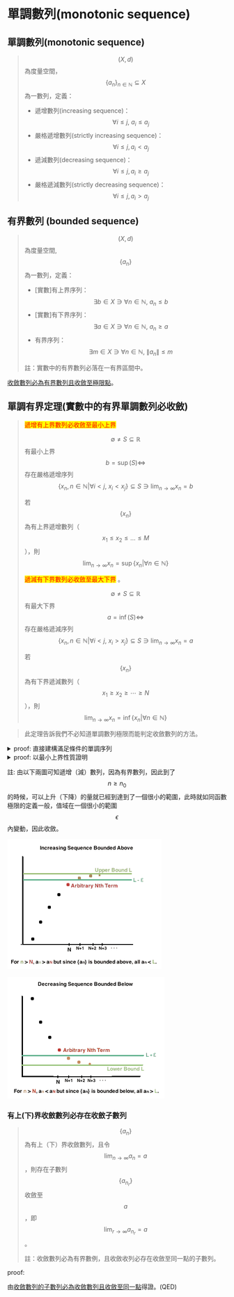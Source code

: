 # 單調數列(monotonic sequence)

## 單調數列(monotonic sequence)

> $$(X,d)$$為度量空間，$$\{a_n\}_{n \in \mathbb{N}} \subseteq X$$為一數列，定義：
>
> * 遞增數列(increasing sequence)：$$\forall i \leq j, ~ a_i \leq a_j$$
> * 嚴格遞增數列(strictly increasing sequence)：$$\forall i \leq j, a_i<a_j$$
> * 遞減數列(decreasing sequence)：$$∀i \leq j, a_i \geq a_j$$
> * 嚴格遞減數列(strictly decreasing sequence)：$$\forall i \leq j, a_i>a_j$$

## 有界數列 (bounded sequence)

> $$(X,d)$$為度量空間, $$\{a_n \}$$為一數列，定義：
>
> * \[實數]有上界序列：$$\exists b \in X \ni \forall n \in \mathbb{N}, ~ a_n \leq b$$
> * \[實數]有下界序列：$$\exists a \in X \ni \forall n \in \mathbb{N},~ a_n \geq a$$
> * 有界序列：$$\exists m \in X\ni \forall n \in \mathbb{N}, ~ \lVert a_n \rVert \leq m$$
>
> 註：實數中的有界數列必落在一有界區間中。

[收斂數列必為有界數列且收斂至極限點](./#shou-lian-shu-lie-de-zhi-yu-you-jie-qie-shou-lian-zhi-ji-xian-dian)。

## 單調有界定理(實數中的有界單調數列必收斂)

> <mark style="color:red;">遞增有上界數列必收斂至最小上界</mark>
>
> $$\emptyset \neq S \subseteq \mathbb{R}$$有最小上界$$b= \sup(S) \Leftrightarrow$$ 存在嚴格遞增序列$$\displaystyle \{x_n, n \in \mathbb{N}| \forall i< j, ~x_i < x_j \} \subseteq S \ni \lim_{n \rightarrow \infty}x_n=b$$
> 
> 若$$\{x_n\}$$為有上界遞增數列（$$x_1 \leq x_2 \leq \ldots \leq M$$），則$$\displaystyle \lim_{n \rightarrow \infty} x_n =\sup \{x_n | \forall n \in \mathbb{N}\}$$
>
> <mark style="color:red;">遞減有下界數列必收斂至最大下界</mark> 。
>
> $$\emptyset \neq S \subseteq \mathbb{R}$$有最大下界$$a= \inf(S) \Leftrightarrow$$ 存在嚴格遞減序列$$\displaystyle \{x_n, n \in \mathbb{N}| \forall i< j, ~x_i > x_j \} \subseteq S \ni \lim_{n \rightarrow \infty}x_n=a$$
> 
> 若$$\{x_n\}$$為有下界遞減數列（$$x_1 \geq x_2 \geq \cdots \geq N$$），則$$\displaystyle \lim_{n \rightarrow \infty} x_n =\inf\{x_n |\forall n \in \mathbb{N}\}$$

> 此定理告訴我們不必知道單調數列極限而能判定收斂數列的方法。

<details>

<summary>proof: 直接建構滿足條件的單調序列</summary>

因為$$b=\sup S$$, 給定$$\epsilon=1$$，可得$$x_1 \in S \ni b−1<x_1<b$$

取$$\epsilon_2 = \min\{\frac{1}{2}, b-x_1\}$$，可得 $$x_2 \in S \ni b−\epsilon_2<x_2<b$$

整理可得 $$x_1 \leq b−\epsilon_2<x_2$$, $$b−\frac{1}{2} \leq b−\epsilon_2<x_2<b$$

同理可得 $$x_1, x_2,\ldots, x_n \in S \ni x_{n-1} < x_n$$且 $$b-\frac{1}{n} <x_n < b$$。

所以 $$\displaystyle \lim_{n \rightarrow \infty} (b - \frac{1}{n}) < \lim_{n \rightarrow \infty} x_n<b$$

由夾擠定理得 $$\displaystyle \lim_{n \rightarrow \infty} x_n=b$$(QED)

</details>

<details>

<summary>proof: 以最小上界性質證明 </summary>

Proof:

因為$$\{x_n\}$$有上界，由實數的最小上界性質(非空有上界的集合必有最小上界)得存在上確界 $$M=\sup\{x_n | n \in \mathbb{N}\}$$。

因為$$M$$為$$\{x_n\}$$的最小上界，由定義得$$\forall \epsilon>0~\exists n_0 \in \mathbb{N} \ni M−\epsilon<x_{n_0}$$

取$$n \geq n_0$$ 時，$$M−\epsilon <x_{n_0} \leq x_n<M+\epsilon$$ (QED)

</details>


註: 由以下兩圖可知遞增（減）數列，因為有界數列，因此到了$$n \geq n_0$$的時候，可以上升（下降）的量就已經到達到了一個很小的範圍，此時就如同函數極限的定義一般，值域在一個很小的範圍$$\epsilon$$內變動，因此收斂。

![有上界遞增數列必收斂](../../.gitbook/assets/increase-bounded-sequence-min.png)

![有下界遞減數列必收斂](../../.gitbook/assets/decrease-bounded-sequence-min.png)

### 有上(下)界收斂數列必存在收斂子數列

> $$\{a_n\}$$為有上（下）界收斂數列，且令$$\displaystyle \lim_{n \rightarrow \infty} a_n =a$$，則存在子數列$$\{a_{n_r} \}$$收斂至$$a$$，即$$\displaystyle \lim_{r \rightarrow \infty}⁡ a_{n_r} =a$$。
>
> 註：收斂數列必為有界數例，且收斂收列必存在收斂至同一點的子數列。

proof:

由[收斂數列的子數列必為收斂數列且收斂至同一點](./#shou-lian-shu-lie-de-zi-shu-lie-bi-wei-shou-lian-shu-lie-qie-shou-lian-zhi-tong-yi-dian)得證。(QED)
